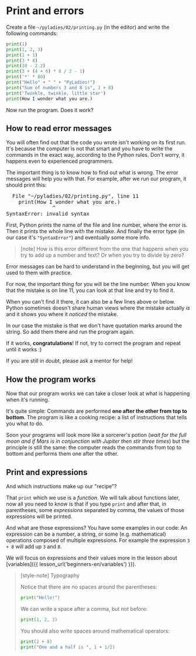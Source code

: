 # Print and errors

Create a file <code>~/pyladies/02/printing.py</code> (in the editor)
and write the following commands:


```python
print(1)
print(1, 2, 3)
print(1 + 1)
print(3 * 8)
print(10 - 2.2)
print(3 + (4 + 6) * 8 / 2 - 1)
print('*' * 80)
print("Hello" + " " + "PyLadies!")
print("Sum of numbers 3 and 8 is", 3 + 8)
print('Twinkle, twinkle, little star')
print(How I wonder what you are.)
```

Now run the program. Does it work?

## How to read error messages

You will often find out that the code you wrote isn't working on its first run.
It's because the computer is not that smart and you have to write the commands in the exact way,
according to the Python rules. Don't worry, it happens even to experienced programmers.

The important thing is to know how to find out what is wrong. The error messages will help you with
that. For example, after we run our program, it should print this:

<pre>
  File "<span class="plhome">~/pyladies</span>/02/printing.py", line <span class="err-lineno">11</span>
    print(How I wonder what you are.)
               ^
<span class="err-exctype">SyntaxError</span>: invalid syntax
</pre>

First, Python prints the name of the file and <span class="err-lineno">line number</span>,
where the error is.
Then it prints the whole line with the mistake.
And finally the <span class="err-exctype">error type</span>
(in our case it's `"SyntaxError"`) and eventually some more info.

> [note] How is this error different from the one that happens when you
> try to add up a number and text? Or when you try to divide by zero?

Error messages can be hard to understand in the beginning, but
you will get used to them with practice.

For now, the important thing for you will be the line number.
When you know that the mistake is on line <span class="err-lineno">11</span>,
you can look at that line and try to find it.

When you can't find it there, it can also be a few lines above or below.
Python sometimes doesn't share human views where the mistake actually *is*
and it shows you where it *noticed* the mistake.

In our case the mistake is that we don't have quotation marks around
the string. So add them there and run the program again.

If it works, **congratulations**!
If not, try to correct the program and repeat until it works :)

If you are still in doubt, please ask a mentor for help!

## How the program works

Now that our program works we can take a closer look at what is happening
when it's running.

It's quite simple: Commands are performed **one after the other from top to bottom**.
The program is like a cooking recipe: a list of instructions that tells you what to do.

Soon your programs will look more like a sorcerer's potion
(*wait for the full moon and if Mars is in conjunction with
Jupiter then stir three times*) but the principle is still
the same: the computer reads the commands from top to bottom
and performs them one after the other.

## Print and expressions

And which instructions make up our "recipe"?

That `print` which we use is a *function*. We will talk
about functions later, now all you need to know is that
if you type `print` and after that, in parentheses, some
*expressions* separated by comma, the values of those
expressions will be printed.

And what are those expressions?
You have some examples in our code:
An expression can be a number, a string, or some (e.g. mathematical)
operations composed of multiple expressions.
For example the expression `3 + 8` will add up `3` and `8`.

We will focus on expressions and their values more in
the lesson about [variables]({{ lesson_url('beginners-en/variables') }}).

> [style-note] Typography
>
> Notice that there are no spaces around
> the parentheses:
> ```python
> print("Hello!")
> ```
>
> We can write a space after a comma, but not before:
> ```python
> print(1, 2, 3)
> ```
>
> You should also write spaces around mathematical operators:
> ```python
> print(2 + 8)
> print("One and a half is ", 1 + 1/2)
> ```
